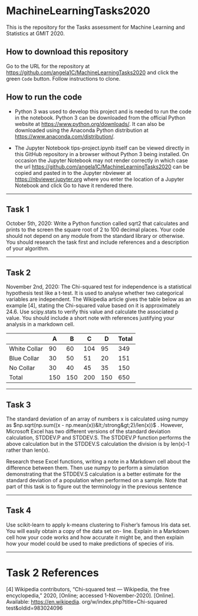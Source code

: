 # MachineLearningTasks2020
This is the repository for the Tasks assessment for Machine Learning and Statistics at GMIT 2020.

## How to download this repository

Go to the URL for the repository at https://github.com/angela1C/MachineLearningTasks2020 and click the green `Code` button. Follow instructions to clone.

## How to run the code


- Python 3 was used to develop this project and is needed to run the code in the notebook. Python 3 can be downloaded from the official Python website at https://www.python.org/downloads/. It can also be downloaded using the Anaconda Python distribution at https://www.anaconda.com/distribution/.

- The Jupyter Notebook tips-project.ipynb itself can be viewed directly in this GitHub repository in a browser without Python 3 being installed. On occasion the Jupyter Notebook may not render correctly in which case the url https://github.com/angela1C/MachineLearningTasks2020 can be copied and pasted in to the Jupyter nbviewer at https://nbviewer.jupyter.org where you enter the location of a Jupyter Notebook and click Go to have it rendered there.
---
## Task 1
October 5th, 2020:
Write a Python function called sqrt2 that calculates and prints to the screen the square root of 2 to 100 decimal places. Your code should not depend on any module from the standard library or otherwise. You should research the task first and include references and a description of your algorithm.

---
## Task 2
November 2nd, 2020: The Chi-squared test for independence is a statistical hypothesis test like a t-test. It is used to analyse whether two categorical variables are independent. The Wikipedia article gives the table below as an example [4], stating the Chi-squared value based on it is approximately 24.6. Use scipy.stats to verify this value and calculate the associated p value. You should include a short note with references justifying your analysis in a markdown cell.




|  | A | B | C | D | Total|
| -- | -- | -- | -- | -- | -- |
|White Collar|90 | 60 | 104 | 95 | 349 |
|Blue Collar |30 |50 |51|20|151
|No Collar |30 |40|45|35|150
|Total|150 |150|200|150 |650|

---

## Task 3

The standard deviation of an array of numbers x is calculated using numpy as $np.sqrt(np.sum((x - np.mean(x))&lt;/strong&gt;2)/len(x))$ . However, Microsoft Excel has two different versions of the standard deviation calculation, STDDEV.P and STDDEV.S. The STDDEV.P function performs the above calculation but in the STDDEV.S calculation the division is by len(x)-1 rather than len(x). 

Research these Excel functions, writing a note in a Markdown cell about the difference between them. Then use numpy to perform a simulation demonstrating that the STDDEV.S calculation is a better estimate for the standard deviation of a population when performed on a sample. Note that part of this task is to figure out the terminology in the previous sentence

---
## Task 4

Use scikit-learn to apply k-means clustering to Fisher’s famous Iris data set. You will easily obtain a copy of the data set on- line. Explain in a Markdown cell how your code works and how accurate it might be, and then explain how your model could be used to make predictions of species of iris.

---
# Task 2 References
[4] Wikipedia contributors, “Chi-squared test — Wikipedia, the free encyclopedia,” 2020, [Online; accessed 1-November-2020]. [Online]. Available: https://en.wikipedia. org/w/index.php?title=Chi-squared test&oldid=983024096